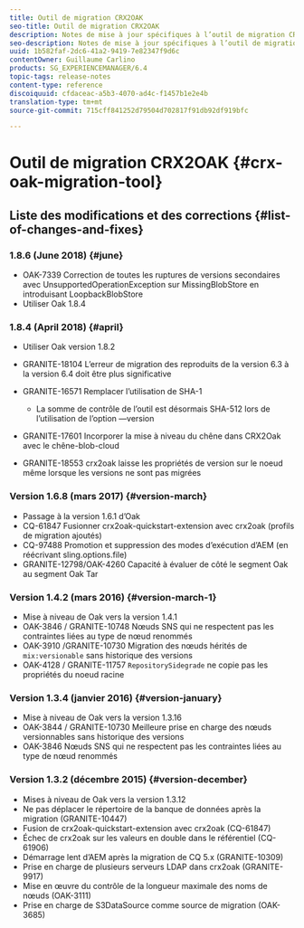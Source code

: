 ```yaml
---
title: Outil de migration CRX2OAK
seo-title: Outil de migration CRX2OAK
description: Notes de mise à jour spécifiques à l’outil de migration CRX2OAK d’Adobe Experience Manager 6.4.
seo-description: Notes de mise à jour spécifiques à l’outil de migration CRX2OAK d’Adobe Experience Manager 6.4.
uuid: 1b582faf-2dc6-41a2-9419-7e82347f9d6c
contentOwner: Guillaume Carlino
products: SG_EXPERIENCEMANAGER/6.4
topic-tags: release-notes
content-type: reference
discoiquuid: cfdaceac-a5b3-4070-ad4c-f1457b1e2e4b
translation-type: tm+mt
source-git-commit: 715cff841252d79504d702817f91db92df919bfc

---
```



# Outil de migration CRX2OAK {#crx-oak-migration-tool}

## Liste des modifications et des corrections {#list-of-changes-and-fixes}

### 1.8.6 (June 2018) {#june}

* OAK-7339 Correction de toutes les ruptures de versions secondaires avec UnsupportedOperationException sur MissingBlobStore en introduisant LoopbackBlobStore
* Utiliser Oak 1.8.4

### 1.8.4 (April 2018) {#april}

* Utiliser Oak version 1.8.2
* GRANITE-18104 L’erreur de migration des reproduits de la version 6.3 à la version 6.4 doit être plus significative
* GRANITE-16571 Remplacer l’utilisation de SHA-1

   * La somme de contrôle de l’outil est désormais SHA-512 lors de l’utilisation de l’option —version

* GRANITE-17601 Incorporer la mise à niveau du chêne dans CRX2Oak avec le chêne-blob-cloud
* GRANITE-18553 crx2oak laisse les propriétés de version sur le noeud même lorsque les versions ne sont pas migrées

### Version 1.6.8 (mars 2017) {#version-march}

* Passage à la version 1.6.1 d’Oak
* CQ-61847 Fusionner crx2oak-quickstart-extension avec crx2oak (profils de migration ajoutés)
* CQ-97488 Promotion et suppression des modes d’exécution d’AEM (en réécrivant sling.options.file)
* GRANITE-12798/OAK-4260 Capacité à évaluer de côté le segment Oak au segment Oak Tar

### Version 1.4.2 (mars 2016) {#version-march-1}

* Mise à niveau de Oak vers la version 1.4.1
* OAK-3846 / GRANITE-10748 Nœuds SNS qui ne respectent pas les contraintes liées au type de nœud renommés
* OAK-3910 /GRANITE-10730 Migration des nœuds hérités de `mix:versionable` sans historique des versions
* OAK-4128 / GRANITE-11757 `RepositorySidegrade` ne copie pas les propriétés du noeud racine

### Version 1.3.4 (janvier 2016) {#version-january}

* Mise à niveau de Oak vers la version 1.3.16
* OAK-3844 / GRANITE-10730 Meilleure prise en charge des nœuds versionnables sans historique des versions
* OAK-3846 Nœuds SNS qui ne respectent pas les contraintes liées au type de nœud renommés

### Version 1.3.2 (décembre 2015) {#version-december}

* Mises à niveau de Oak vers la version 1.3.12
* Ne pas déplacer le répertoire de la banque de données après la migration (GRANITE-10447)
* Fusion de crx2oak-quickstart-extension avec crx2oak (CQ-61847)
* Échec de crx2oak sur les valeurs en double dans le référentiel (CQ-61906)
* Démarrage lent d’AEM après la migration de CQ 5.x (GRANITE-10309)
* Prise en charge de plusieurs serveurs LDAP dans crx2oak (GRANITE-9917)
* Mise en œuvre du contrôle de la longueur maximale des noms de nœuds (OAK-3111)
* Prise en charge de S3DataSource comme source de migration (OAK-3685)
